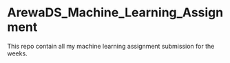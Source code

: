 # ArewaDS_Machine_Learning_Assignment
This repo contain all my machine learning assignment submission for the weeks. 
